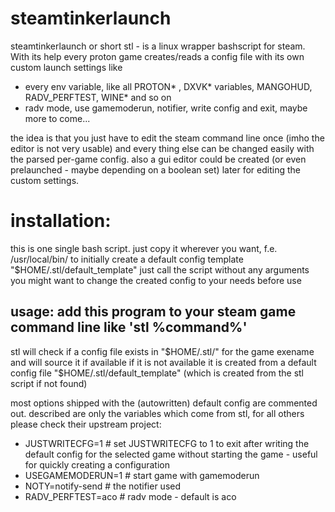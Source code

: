 # steamtinkerlaunch

steamtinkerlaunch or short stl - is a linux wrapper bashscript for steam.
With its help every proton game creates/reads a config file with its own custom launch settings like
* every env variable, like all PROTON* , DXVK* variables, MANGOHUD, RADV_PERFTEST, WINE* and so on
* radv mode, use gamemoderun, notifier, write config and exit, maybe more to come...

the idea is that you just have to edit the steam command line once (imho the editor is not very usable)
and every thing else can be changed easily with the parsed per-game config.
also a gui editor could be created (or even prelaunched - maybe depending on a boolean set) later for editing the custom settings.

# installation: 
this is one single bash script. just copy it wherever you want, f.e. /usr/local/bin/
to initially create a default config template "$HOME/.stl/default_template"
just call the script without any arguments
you might want to change the created config to your needs before use


usage: add this program to your steam game command line like 'stl %command%'
-----------------------------------
stl will check if a config file exists in "$HOME/.stl/" for the game exename and will source it if available
if it is not available it is created from a default config file "$HOME/.stl/default_template" (which is created from the stl script if not found)

most options shipped with the (autowritten) default config are commented out.
described are only the variables which come from stl, for all others please check their upstream project:
* JUSTWRITECFG=1 # set JUSTWRITECFG to 1 to exit after writing the default config for the selected game without starting the game - useful for quickly creating a configuration
* USEGAMEMODERUN=1 # start game with gamemoderun
* NOTY=notify-send # the notifier used
* RADV_PERFTEST=aco # radv mode - default is aco
